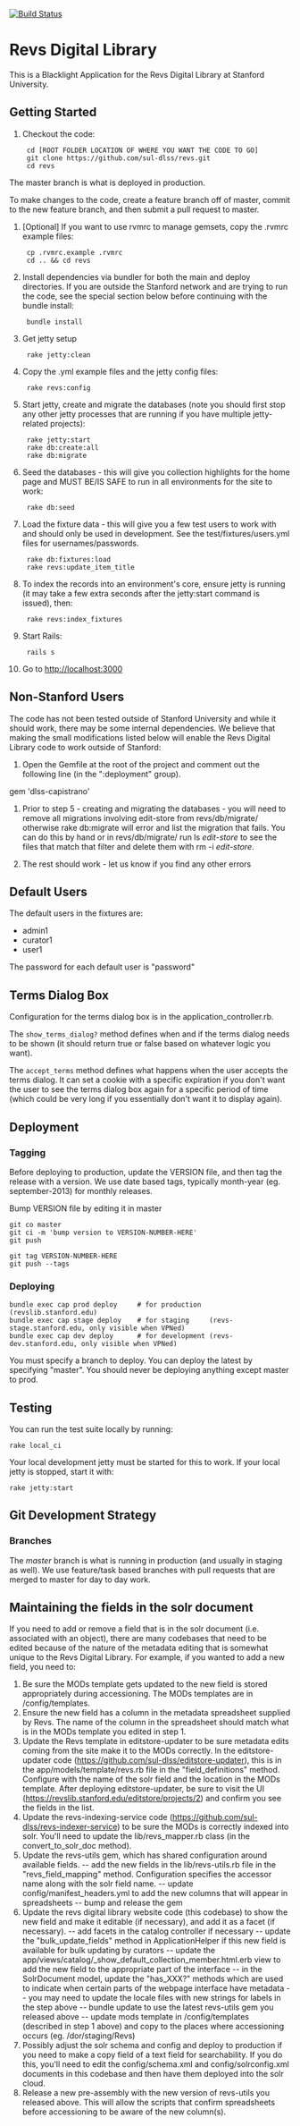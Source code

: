 [![Build Status](https://travis-ci.org/sul-dlss/revs.svg?branch=master)](https://travis-ci.org/sul-dlss/revs)

# Revs Digital Library

This is a Blacklight Application for the Revs Digital Library at Stanford University.

## Getting Started

1. Checkout the code:

        cd [ROOT FOLDER LOCATION OF WHERE YOU WANT THE CODE TO GO]
        git clone https://github.com/sul-dlss/revs.git
        cd revs

  The master branch is what is deployed in production.

  To make changes to the code, create a feature branch off of master, commit to the new feature branch, and then submit a pull request to master.

1. [Optional] If you want to use rvmrc to manage gemsets, copy the .rvmrc example files:

        cp .rvmrc.example .rvmrc
        cd .. && cd revs

1. Install dependencies via bundler for both the main and deploy directories.  If you are outside the Stanford network
and are trying to run the code, see the special section below before continuing with the bundle install:

        bundle install

1. Get jetty setup

        rake jetty:clean

1. Copy the .yml example files and the jetty config files:

        rake revs:config

1. Start jetty, create and migrate the databases (note you should first stop any other jetty processes that are running if you have
   multiple jetty-related projects):

        rake jetty:start
        rake db:create:all
        rake db:migrate

1. Seed the databases - this will give you collection highlights for the home page and MUST BE/IS SAFE to run in all environments for the site to work:

        rake db:seed

1. Load the fixture data - this will give you a few test users to work with and should only be used in development.
  See the test/fixtures/users.yml files for usernames/passwords.

        rake db:fixtures:load
        rake revs:update_item_title

1. To index the records into an environment's core, ensure jetty is running (it may take a few extra seconds after the jetty:start command is issued), then:

        rake revs:index_fixtures

1. Start Rails:

        rails s

1. Go to <http://localhost:3000>

## Non-Stanford Users

The code has not been tested outside of Stanford University and while it should work, there may be some internal dependencies.
We believe that making the small modifications listed below will enable the Revs Digital Library code to work outside of Stanford:

1. Open the Gemfile at the root of the project and comment out the following line (in the  ":deployment" group).

  gem 'dlss-capistrano'

1. Prior to step 5 - creating and migrating the databases - you will need to remove all migrations involving edit-store from revs/db/migrate/ otherwise rake db:migrate will error and list the migration that fails. You can do this by hand or in revs/db/migrate/ run ls *edit-store* to see the files that match that filter and delete them with rm -i *edit-store*.

1. The rest should work - let us know if you find any other errors

## Default Users

The default users in the fixtures are:

* admin1
* curator1
* user1

The password for each default user is "password"


## Terms Dialog Box

Configuration for the terms dialog box is in the application_controller.rb.

The `show_terms_dialog?` method defines when and if the terms dialog needs to be shown
(it should return true or false based on whatever logic you want).

The `accept_terms` method defines what happens when the user accepts the terms dialog.
It can set a cookie with a specific expiration if you don't
want the user to see the terms dialog box again for a specific period of time (which could be very long if you essentially don't want it to display again).


## Deployment

### Tagging

Before deploying to production, update the VERSION file, and then tag the release with a version.  We use date based tags, typically month-year (eg. september-2013) for monthly releases.

Bump VERSION file by editing it in master

    git co master
    git ci -m 'bump version to VERSION-NUMBER-HERE'
    git push

    git tag VERSION-NUMBER-HERE
    git push --tags


### Deploying

    bundle exec cap prod deploy     # for production  (revslib.stanford.edu)
    bundle exec cap stage deploy    # for staging     (revs-stage.stanford.edu, only visible when VPNed)
    bundle exec cap dev deploy      # for development (revs-dev.stanford.edu, only visible when VPNed)

You must specify a branch to deploy.  You can deploy the latest by specifying "master".  You should never be deploying anything except master to prod.

## Testing

You can run the test suite locally by running:

    rake local_ci

Your local development jetty must be started for this to work.  If your local jetty is stopped, start it with:

    rake jetty:start

## Git Development Strategy

### Branches

The *master* branch is what is running in production (and usually in staging as well).
We use feature/task based branches with pull requests that are merged to master for day to day work.

## Maintaining the fields in the solr document

If you need to add or remove a field that is in the solr document (i.e. associated with an object), there are many
codebases that need to be edited because of the nature of the metadata editing that is somewhat unique to the Revs
Digital Library.  For example, if you wanted to add a new field, you need to:

1. Be sure the MODs template gets updated to the new field is stored appropriately during accessioning.  The MODs templates are in /config/templates.
2. Ensure the new field has a column in the metadata spreadsheet supplied by Revs. The name of the column in the spreadsheet should match what is in the MODs template you edited in step 1.
3. Update the Revs template in editstore-updater to be sure metadata edits coming from the site make it to the MODs correctly.  In the editstore-updater code  (https://github.com/sul-dlss/editstore-updater), this is in the app/models/template/revs.rb file in the "field_definitions" method.  Configure with the name of the solr field and the location in the MODs template.  After deploying editstore-updater, be sure to visit the UI (https://revslib.stanford.edu/editstore/projects/2) and confirm you see the fields in the list.
4. Update the revs-indexing-service code (https://github.com/sul-dlss/revs-indexer-service) to be sure the MODs is correctly indexed into solr.  You'll need to update the lib/revs_mapper.rb class (in the convert_to_solr_doc method).
5. Update the revs-utils gem, which has shared configuration around available fields.
 -- add the new fields in the lib/revs-utils.rb file in the "revs_field_mapping" method.  Configuration specifies the accessor name along with the solr field name.
 -- update config/manifest_headers.yml to add the new columns that will appear in spreadsheets
 -- bump and release the gem
6. Update the revs digital library website code (this codebase) to show the new field and make it editable (if necessary), and add it as a facet (if necessary).
 -- add facets in the catalog controller if necessary
 -- update the "bulk_update_fields" method in ApplicationHelper if this new field is available for bulk updating by curators
 -- update the app/views/catalog/_show_default_collection_member.html.erb view to add the new field to the appropriate part of the interface
 -- in the SolrDocument model, update the "has_XXX?" methods which are used to indicate when certain parts of the webpage interface have metadata
 -- you may need to update the locale files with new strings for labels in the step above
 -- bundle update to use the latest revs-utils gem you released above
 -- update mods template in /config/templates (described in step 1 above) and copy to the places where accessioning occurs (eg. /dor/staging/Revs)
7. Possibly adjust the solr schema and config and deploy to production if you need to make a copy field of a text field for searchability.  If you do this, you'll need to edit the config/schema.xml and config/solrconfig.xml documents in this codebase and then have them deployed into the solr cloud.
8. Release a new pre-assembly with the new version of revs-utils you released above.  This will allow the scripts that confirm spreadsheets before accessioning to be aware of the new column(s).
